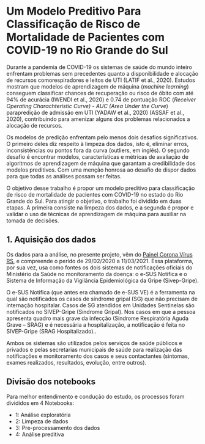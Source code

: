 # Um Modelo Preditivo Para Classificação de Risco de Mortalidade de Pacientes com COVID-19 no Rio Grande do Sul

Durante a pandemia de COVID-19 os sistemas de saúde do mundo inteiro enfrentam problemas sem precedentes quanto a disponibilidade e alocação de recursos comorespiradores e leitos de UTI (LATIF et al., 2020).  Estudos mostram que modelos de aprendizagem de máquina (*machine learning*) conseguem classificar chances de recuperação ou risco de óbito com até 94% de acurácia (IWENDI et al., 2020) e 0.74 de pontuação ROC (*Receiver Operating Charachteristic Curve) - AUC (Area Under the Curve*) parapredição de admissão em UTI (YADAW et al., 2020) (ASSAF et al., 2020), contribuindo para amenizar alguns dos problemas relacionados a alocação de recursos.

Os modelos de predição enfrentam pelo menos dois desafios significativos. O primeiro deles diz respeito à limpeza dos dados, isto é, eliminar erros, inconsistências ou pontos fora da curva (outliers, em inglês). O segundo desafio é encontrar modelos, características e métricas de avaliação de algoritmos de aprendizagem de máquina que garantam a credibilidade dos modelos preditivos. Com uma menção honrosa ao desafio de dispor dados para que todas as análises possam ser feitas.

O objetivo desse trabalho é propor um modelo preditivo para classificação de risco de mortalidade de pacientes com COVID-19 no estado do Rio Grande do Sul. Para atingir o objetivo, o trabalho foi dividido em duas etapas. A primeira consiste na limpeza dos dados, e a segunda é propor e validar o uso de técnicas de aprendizagem de máquina para auxiliar na tomada de decisões.

## 1. Aquisição dos dados

Os dados para a análise, no presente projeto, vêm do [Painel Corona Vírus RS](https://ti.saude.rs.gov.br/covid19/), e compreende o perído de 29/02/2020 a 11/03/2021. Essa plataforma, por sua vez, usa como fontes os dois sistemas de notificações oficiais do Ministério da Saúde no monitoramento da doença: o e-SUS Notifica e o Sistema de Informação da Vigilância Epidemiológica da Gripe (Sivep-Gripe). 

O e-SUS Notifica (que antes era chamado de e-SUS VE) é a ferramenta na qual são notificados os casos de síndrome gripal (SG) que não precisam de internação hospitalar. Casos de SG atendidos em Unidades Sentinelas são notificados no SIVEP-Gripe (Síndrome Gripal). Nos casos em que a pessoa apresenta quadro mais grave da infecção (Síndrome Respiratória Aguda Grave – SRAG) e é necessária a hospitalização, a notificação é feita no SIVEP-Gripe (SRAG Hospitalizado)..

Ambos os sistemas são utilizados pelos serviços de saúde públicos e privados e pelas secretarias municipais de saúde para realização das notificações e monitoramento dos casos e seus contactantes (sintomas, exames realizados, resultados, evolução, entre outros).

## Divisão dos notebooks

Para melhor entendimento e condução do estudo, os processos foram divididos em 4 Notebooks:

 - 1: Análise exploratória
 - 2: Limpeza de dados
 - 3: Pre-processamento dos dados
 - 4: Análise preditiva
